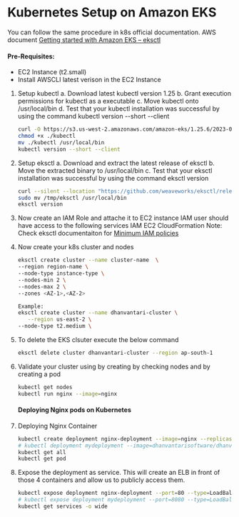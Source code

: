 # Kubernetes Setup on Amazon EKS

You can follow the same procedure in k8s official documentation. AWS document [Getting started with Amazon EKS – eksctl](https://docs.aws.amazon.com/eks/latest/userguide/getting-started-eksctl.html)

#### Pre-Requisites:
  - EC2 Instance (t2.small)
  - Install AWSCLI latest verison in the EC2 Instance

1. Setup kubectl
   a. Download latest kubectl version 1.25
   b. Grant execution permissions for kubectl as a executable
   c. Move kubectl onto /usr/local/bin
   d. Test that your kubectl installation was successful by using the command kubectl version --short --client

   ```sh
   curl -O https://s3.us-west-2.amazonaws.com/amazon-eks/1.25.6/2023-01-30/bin/linux/amd64/kubectl
   chmod +x ./kubectl
   mv ./kubectl /usr/local/bin
   kubectl version --short --client
   ```
2. Setup eksctl
   a. Download and extract the latest release of eksctl
   b. Move the extracted binary to /usr/local/bin
   c. Test that your eksctl installation was successful by using the command eksctl version

   ```sh
   curl --silent --location "https://github.com/weaveworks/eksctl/releases/latest/download/eksctl_$(uname -s)_amd64.tar.gz" | tar xz -C /tmp
   sudo mv /tmp/eksctl /usr/local/bin
   eksctl version
   ```

3. Now create an IAM Role and attache it to EC2 instance
   IAM user should have access to the following services
   IAM
   EC2
   CloudFormation
   Note: Check eksctl documentaiton for [Minimum IAM policies](https://eksctl.io/usage/minimum-iam-policies/)

4. Now create your k8s cluster and nodes
   ```sh
   eksctl create cluster --name cluster-name  \
   --region region-name \
   --node-type instance-type \
   --nodes-min 2 \
   --nodes-max 2 \
   --zones <AZ-1>,<AZ-2>

   Example:
   eksctl create cluster --name dhanvantari-cluster \
      --region us-east-2 \
   --node-type t2.medium \
    ```

5. To delete the EKS clsuter execute the below command
   ```sh
   eksctl delete cluster dhanvantari-cluster --region ap-south-1
   ```

6. Validate your cluster using by creating by checking nodes and by creating a pod
   ```sh
   kubectl get nodes
   kubectl run nginx --image=nginx
   ```

   #### Deploying Nginx pods on Kubernetes
1. Deploying Nginx Container
    ```sh
    kubectl create deployment nginx-deployment --image=nginx --replicas=4 --port=80
    # kubectl deployment mydeployment --image=dhanvantarisoftware/dhanvantari-image --replicas=4 --port=8080
    kubectl get all
    kubectl get pod
   ```

1. Expose the deployment as service. This will create an ELB in front of those 4 containers and allow us to publicly access them.
   ```sh
   kubectl expose deployment nginx-deployment --port=80 --type=LoadBalancer
   # kubectl expose deployment mydeployment --port=8080 --type=LoadBalancer
   kubectl get services -o wide
   ```